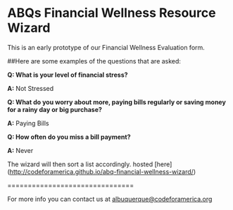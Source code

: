 ABQs Financial Wellness Resource Wizard
===============================

This is an early prototype of our Financial Wellness Evaluation form. 

##Here are some examples of the questions that are asked:

**Q: What is your level of financial stress?**

**A:** Not Stressed

**Q: What do you worry about more, paying bills regularly or saving money for a rainy day or big purchase?**

**A:** Paying Bills

**Q: How often do you miss a bill payment?**

**A:** Never

The wizard will then sort a list accordingly. hosted [here] (http://codeforamerica.github.io/abq-financial-wellness-wizard/)

===============================

For more info you can contact us at <a href="mailto:albuquerque@codeforamerica.org">albuquerque@codeforamerica.org</a>